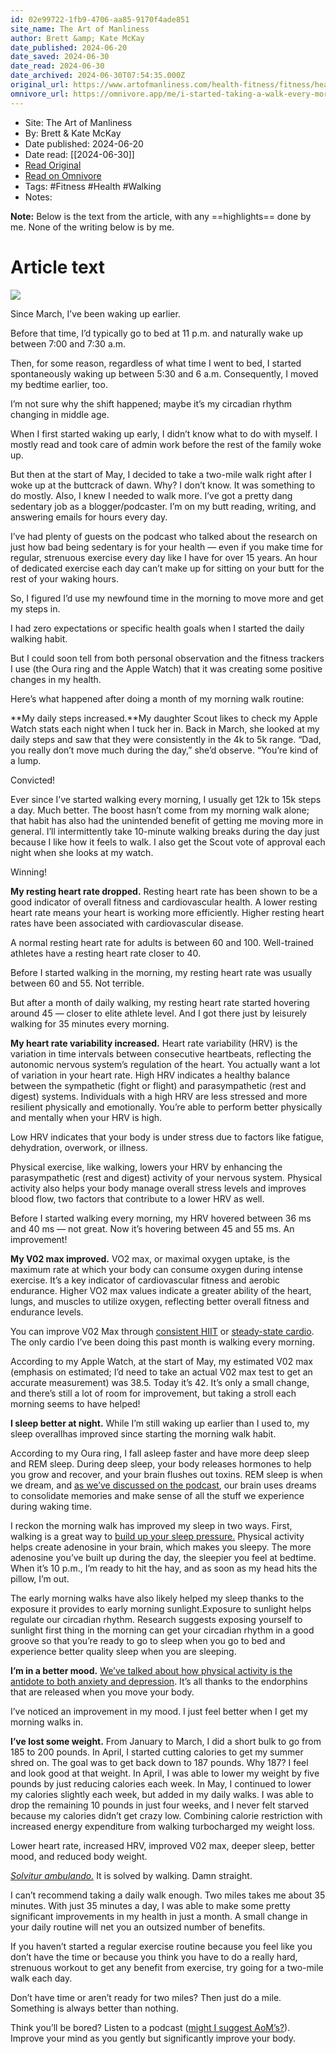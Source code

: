 ```yaml
---
id: 02e99722-1fb9-4706-aa85-9170f4ade851
site_name: The Art of Manliness
author: Brett &amp; Kate McKay
date_published: 2024-06-20
date_saved: 2024-06-30
date_read: 2024-06-30
date_archived: 2024-06-30T07:54:35.000Z
original_url: https://www.artofmanliness.com/health-fitness/fitness/health-benefits-of-walking/
omnivore_url: https://omnivore.app/me/i-started-taking-a-walk-every-morning-here-s-what-happened-to-my-190681d9ce7
---
```


 - Site: The Art of Manliness
 - By: Brett &amp; Kate McKay
 - Date published: 2024-06-20
 - Date read: [[2024-06-30]]
 - [Read Original](https://www.artofmanliness.com/health-fitness/fitness/health-benefits-of-walking/)
 - [Read on Omnivore](https://omnivore.app/me/i-started-taking-a-walk-every-morning-here-s-what-happened-to-my-190681d9ce7)
 - Tags:  #Fitness  #Health  #Walking 
 - Notes: 

**Note:** Below is the text from the article, with any ==highlights== done by me. None of the writing below is by me.

# Article text
![](https://proxy-prod.omnivore-image-cache.app/667x500,sqscau6UdCh_ar1KGHBruH3U012k1PIYlp4MlPwr1D-g/https://content.artofmanliness.com/uploads/2024/06/walk-blur-3-2.jpg)

Since March, I’ve been waking up earlier.

Before that time, I’d typically go to bed at 11 p.m. and naturally wake up between 7:00 and 7:30 a.m.

Then, for some reason, regardless of what time I went to bed, I started spontaneously waking up between 5:30 and 6 a.m. Consequently, I moved my bedtime earlier, too.

I’m not sure why the shift happened; maybe it’s my circadian rhythm changing in middle age.

When I first started waking up early, I didn’t know what to do with myself. I mostly read and took care of admin work before the rest of the family woke up.

But then at the start of May, I decided to take a two-mile walk right after I woke up at the buttcrack of dawn. Why? I don’t know. It was something to do mostly. Also, I knew I needed to walk more. I’ve got a pretty dang sedentary job as a blogger/podcaster. I’m on my butt reading, writing, and answering emails for hours every day.

I’ve had plenty of guests on the podcast who talked about the research on just how bad being sedentary is for your health — even if you make time for regular, strenuous exercise every day like I have for over 15 years. An hour of dedicated exercise each day can’t make up for sitting on your butt for the rest of your waking hours.

So, I figured I’d use my newfound time in the morning to move more and get my steps in.

I had zero expectations or specific health goals when I started the daily walking habit.

But I could soon tell from both personal observation and the fitness trackers I use (the Oura ring and the Apple Watch) that it was creating some positive changes in my health.

Here’s what happened after doing a month of my morning walk routine:

**My daily steps increased.**My daughter Scout likes to check my Apple Watch stats each night when I tuck her in. Back in March, she looked at my daily steps and saw that they were consistently in the 4k to 5k range. “Dad, you really don’t move much during the day,” she’d observe. “You’re kind of a lump.

Convicted!

Ever since I’ve started walking every morning, I usually get 12k to 15k steps a day. Much better. The boost hasn’t come from my morning walk alone; that habit has also had the unintended benefit of getting me moving more in general. I’ll intermittently take 10-minute walking breaks during the day just because I like how it feels to walk. I also get the Scout vote of approval each night when she looks at my watch.

Winning!

**My resting heart rate dropped.** Resting heart rate has been shown to be a good indicator of overall fitness and cardiovascular health. A lower resting heart rate means your heart is working more efficiently. Higher resting heart rates have been associated with cardiovascular disease.

A normal resting heart rate for adults is between 60 and 100\. Well-trained athletes have a resting heart rate closer to 40.

Before I started walking in the morning, my resting heart rate was usually between 60 and 55\. Not terrible.

But after a month of daily walking, my resting heart rate started hovering around 45 — closer to elite athlete level. And I got there just by leisurely walking for 35 minutes every morning.

**My heart rate variability increased.** Heart rate variability (HRV) is the variation in time intervals between consecutive heartbeats, reflecting the autonomic nervous system’s regulation of the heart. You actually want a lot of variation in your heart rate. High HRV indicates a healthy balance between the sympathetic (fight or flight) and parasympathetic (rest and digest) systems. Individuals with a high HRV are less stressed and more resilient physically and emotionally. You’re able to perform better physically and mentally when your HRV is high.

Low HRV indicates that your body is under stress due to factors like fatigue, dehydration, overwork, or illness.

Physical exercise, like walking, lowers your HRV by enhancing the parasympathetic (rest and digest) activity of your nervous system. Physical activity also helps your body manage overall stress levels and improves blood flow, two factors that contribute to a lower HRV as well.

Before I started walking every morning, my HRV hovered between 36 ms and 40 ms — not great. Now it’s hovering between 45 and 55 ms. An improvement!

**My V02 max improved.** VO2 max, or maximal oxygen uptake, is the maximum rate at which your body can consume oxygen during intense exercise. It’s a key indicator of cardiovascular fitness and aerobic endurance. Higher VO2 max values indicate a greater ability of the heart, lungs, and muscles to utilize oxygen, reflecting better overall fitness and endurance levels.

You can improve V02 Max through [consistent HIIT](https://www.artofmanliness.com/health-fitness/podcast-970-hiit-martin-gibala/) or [steady-state cardio](https://www.artofmanliness.com/featured/zone-2-training/). The only cardio I’ve been doing this past month is walking every morning.

According to my Apple Watch, at the start of May, my estimated V02 max (emphasis on estimated; I’d need to take an actual V02 max test to get an accurate measurement) was 38.5\. Today it’s 42\. It’s only a small change, and there’s still a lot of room for improvement, but taking a stroll each morning seems to have helped!

**I sleep better at night.** While I’m still waking up earlier than I used to, my sleep overallhas improved since starting the morning walk habit.

According to my Oura ring, I fall asleep faster and have more deep sleep and REM sleep. During deep sleep, your body releases hormones to help you grow and recover, and your brain flushes out toxins. REM sleep is when we dream, and [as we’ve discussed on the podcast](https://www.artofmanliness.com/health-fitness/podcast-965-night-visions-understand-and-get-more-out-of-your-dreams/), our brain uses dreams to consolidate memories and make sense of all the stuff we experience during waking time.

I reckon the morning walk has improved my sleep in two ways. First, walking is a great way to [build up your sleep pressure.](https://www.artofmanliness.com/health-fitness/the-importance-of-building-your-daily-sleep-pressure/) Physical activity helps create adenosine in your brain, which makes you sleepy. The more adenosine you’ve built up during the day, the sleepier you feel at bedtime. When it’s 10 p.m., I’m ready to hit the hay, and as soon as my head hits the pillow, I’m out.

The early morning walks have also likely helped my sleep thanks to the exposure it provides to early morning sunlight.Exposure to sunlight helps regulate our circadian rhythm. Research suggests exposing yourself to sunlight first thing in the morning can get your circadian rhythm in a good groove so that you’re ready to go to sleep when you go to bed and experience better quality sleep when you are sleeping.

**I’m in a better mood.** [We’ve talked about how physical activity is the antidote to both anxiety and depression](https://www.artofmanliness.com/health-fitness/podcast-741-the-exercise-prescription-for-depression-and-anxiety/). It’s all thanks to the endorphins that are released when you move your body.

I’ve noticed an improvement in my mood. I just feel better when I get my morning walks in.

**I’ve lost some weight.** From January to March, I did a short bulk to go from 185 to 200 pounds. In April, I started cutting calories to get my summer shred on. The goal was to get back down to 187 pounds. Why 187? I feel and look good at that weight. In April, I was able to lower my weight by five pounds by just reducing calories each week. In May, I continued to lower my calories slightly each week, but added in my daily walks. I was able to drop the remaining 10 pounds in just four weeks, and I never felt starved because my calories didn’t get crazy low. Combining calorie restriction with increased energy expenditure from walking turbocharged my weight loss.

Lower heart rate, increased HRV, improved V02 max, deeper sleep, better mood, and reduced body weight.

_[Solvitur ambulando.](https://www.artofmanliness.com/character/solvitur-ambulando-it-is-solved-by-walking/)_ It is solved by walking. Damn straight.

I can’t recommend taking a daily walk enough. Two miles takes me about 35 minutes. With just 35 minutes a day, I was able to make some pretty significant improvements in my health in just a month. A small change in your daily routine will net you an outsized number of benefits.

If you haven’t started a regular exercise routine because you feel like you don’t have the time or because you think you have to do a really hard, strenuous workout to get any benefit from exercise, try going for a two-mile walk each day.

Don’t have time or aren’t ready for two miles? Then just do a mile. Something is always better than nothing.

Think you’ll be bored? Listen to a podcast ([might I suggest AoM’s?](https://www.artofmanliness.com/podcast/)). Improve your mind as you gently but significantly improve your body.